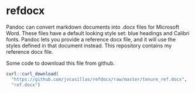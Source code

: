 # refdocx

Pandoc can convert markdown documents into .docx files for Microsoft Word. These
files have a default looking style set: blue headings and Calibri fonts. Pandoc
lets you provide a reference docx file, and it will use the styles defined in
that document instead. This repository contains my reference docx file.


Some code to download this file from github.

```r
curl::curl_download(
  "https://github.com/jvcasillas/refdocx/raw/master/tenure_ref.docx",
  "ref.docx")
```
